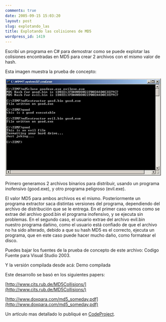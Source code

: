 ```yaml
---
comments: true
date: 2005-09-15 15:03:20
layout: post
slug: explotando_las
title: Explotando las colisiones de MD5
wordpress_id: 1419
---
```


Escribí un programa en C# para demostrar como se puede explotar las colisiones encontradas en MD5 para crear 2 archivos con el mismo valor de hash.

Esta imagen muestra la prueba de concepto:

![](screenshot.jpg)

Primero generamos 2 archivos binarios para distribuir, usando un programa inofensivo (good.exe), y otro programa peligroso (evil.exe).

El valor MD5 para ambos archivos es el mismo.
Posteriormente un programa extractor saca distintas versiones del programa, dependiendo del archivo de distribución que se le entrega.
En el primer caso vemos como se extrae del archivo good.bin el programa inofensivo, y se ejecuta sin problemas.
En el segundo caso, el usuario extrae del archivo evil.bin nuestro programa dañino, como el usuario está confiado de que el archivo no ha sido alterado, debido a que su hash MD5 es el correcto, ejecuta un programa, que en este caso puede hacer mucho daño, como formatear el disco.

Puedes bajar los fuentes de la prueba de concepto de este archivo:
Codigo Fuente para Visual Studio 2003.

Y la versión compilada desde acá:
Demo compilada

Este desarrollo se basó en los siguientes papers:

[http://www.cits.rub.de/MD5Collisions/](http://www.cits.rub.de/MD5Collisions/)

[http://www.doxpara.com/md5_someday.pdf](http://www.doxpara.com/md5_someday.pdf)

Un artículo mas detallado lo publiqué en [CodeProject](http://replay.waybackmachine.org/20090426080906/http://www.cits.rub.de/MD5Collisions/).
